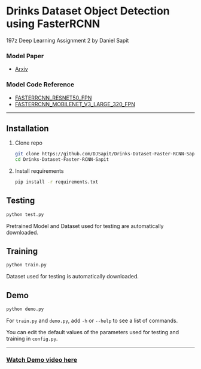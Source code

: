 # Drinks Dataset Object Detection using FasterRCNN
197z Deep Learning Assignment 2 by Daniel Sapit

### Model Paper
* [Arxiv](https://arxiv.org/abs/1506.01497)
### Model Code Reference
* [FASTERRCNN_RESNET50_FPN](https://pytorch.org/vision/stable/generated/torchvision.models.detection.fasterrcnn_resnet50_fpn.html)
* [FASTERRCNN_MOBILENET_V3_LARGE_320_FPN](https://pytorch.org/vision/stable/generated/torchvision.models.detection.fasterrcnn_mobilenet_v3_large_320_fpn.html)

________
Installation
----------

1. Clone repo

    ```bash
    git clone https://github.com/DJSapit/Drinks-Dataset-Faster-RCNN-Sapit.git
    cd Drinks-Dataset-Faster-RCNN-Sapit
    ```

2. Install requirements

    ```bash
    pip install -r requirements.txt
    ```
Testing
----------

```bash
python test.py
```
Pretrained Model and Dataset used for testing are automatically downloaded.

Training
----------

```bash
python train.py
```
Dataset used for testing is automatically downloaded.

Demo
----------

```bash
python demo.py
```

For `train.py` and `demo.py`, add `-h` or `--help` to see a list of commands.

You can edit the default values of the parameters used for testing and training in `config.py`.

________
### [Watch Demo video here](https://drive.google.com/file/d/1n37MeEjphP0xdNksy18eRh_VVImC4YTy/view?usp=sharing)